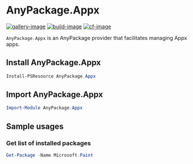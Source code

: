 # AnyPackage.Appx

[![gallery-image]][gallery-site]
[![build-image]][build-site]
[![cf-image]][cf-site]

[gallery-image]: https://img.shields.io/powershellgallery/dt/AnyPackage.Appx
[build-image]: https://img.shields.io/github/actions/workflow/status/anypackage/appx/ci.yml
[cf-image]: https://img.shields.io/codefactor/grade/github/anypackage/appx
[gallery-site]: https://www.powershellgallery.com/packages/AnyPackage.Appx
[build-site]: https://github.com/anypackage/appx/actions/workflows/ci.yml
[cf-site]: https://www.codefactor.io/repository/github/anypackage/appx

`AnyPackage.Appx` is an AnyPackage provider that facilitates managing Appx apps.

## Install AnyPackage.Appx

```powershell
Install-PSResource AnyPackage.Appx
```

## Import AnyPackage.Appx

```powershell
Import-Module AnyPackage.Appx
```

## Sample usages

### Get list of installed packages

```powershell
Get-Package -Name Microsoft.Paint
```
